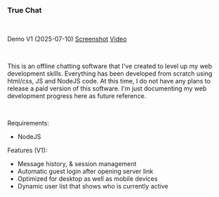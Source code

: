 
</br>

### True Chat

</br>

Demo V1 (2025-07-10) [Screenshot](truechat/v1/truechat_v1_screenshot.png) [Video](https://www.dropbox.com/scl/fi/3z57ezu2a7te7zk4e52mo/True-Chat-Software.mp4?rlkey=pjln76qcfz3ucsd4b1rafmvfs&st=520e5v2i&dl=0)


</br>

This is an offline chatting software that I've created to level up my web development skills. 
Everything has been developed from scratch using html/css, JS and NodeJS code.
At this time, I do not have any plans to release a paid version of this software.
I'm just documenting my web development progress here as future reference.

</br>

Requirements:
  + NodeJS

Features (V1):
  + Message history, & session management
  + Automatic guest login after opening server link
  + Optimized for desktop as well as mobile devices
  + Dynamic user list that shows who is currently active

</br></br>
